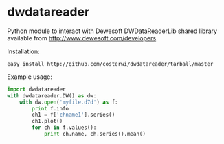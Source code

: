 dwdatareader
============

Python module to interact with Dewesoft DWDataReaderLib shared library
available from http://www.dewesoft.com/developers

Installation:
```
easy_install http://github.com/costerwi/dwdatareader/tarball/master
```

Example usage:
```python
import dwdatareader
with dwdatareader.DW() as dw:
    with dw.open('myfile.d7d') as f:
        print f.info
        ch1 = f['chname1'].series()
        ch1.plot()
        for ch in f.values():
            print ch.name, ch.series().mean()
```

